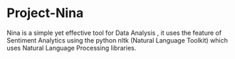 # Project-Nina
   Nina is a simple  yet effective tool for Data Analysis , it uses the feature of  Sentiment Analytics using the python  nltk (Natural Language Toolkit)  which uses Natural Language Processing libraries.
